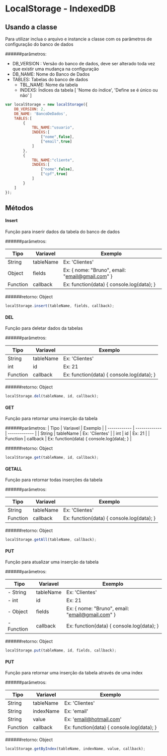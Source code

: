# LocalStorage - IndexedDB


## Usando a classe

Para utilizar inclua o arquivo e instancie a classe com os parâmetros de configuração do banco de dados

######parâmetros:
- DB_VERSION : Versão do banco de dados, deve ser alterado toda vez que existir uma mudança na configuração
- DB_NAME: Nome do Banco de Dados
- TABLES: Tabelas do banco de dados
  - TBL_NAME: Nome da tabela
  - INDEXS: Índices da tabela [ 'Nome do índice', 'Define se é único ou não' ]

```javascript
var localStorage = new localStorage({
    DB_VERSION: 2,
    DB_NAME: 'BancoDeDados',
    TABLES:[
        {
            TBL_NAME:"usuario",
            INDEXS:[
                ["nome",false],
                ["email",true]
            ]
        },
        {
            TBL_NAME:"cliente",
            INDEXS:[
                ["nome",false],
                ["cpf",true]
            ]
        }
    ]
});
```

## Métodos

#### Insert
Função para inserir dados da tabela do banco de dados

######parâmetros:

| Tipo         | Variavel       | Exemplo       |
| ------------ | -------------  | ------------- |
| String | tableName | Ex: 'Clientes' |
| Object | fields | Ex: { nome: "Bruno", email: "email@gmail.com" } |
| Function | callback | Ex: function(data) { console.log(data); } |

######retorno:
Object

```javascript
localStorage.insert(tableName, fields, callback);
```

#### DEL
Função para deletar dados da tabelas

######parâmetros:

| Tipo         | Variavel       | Exemplo |
| ------------ | -------------  | ------------- |
| String | tableName | Ex: 'Clientes' |
| int | id | Ex: 21 |
| Function | callback | Ex: function(data) { console.log(data); } |

######retorno:
Object

```javascript
localStorage.del(tableName, id, callback);
```

#### GET
Função para retornar uma inserção da tabela

######parâmetros:
| Tipo         | Variavel       | Exemplo |
| ------------ | -------------  | ------------- |
| String | tableName | Ex: 'Clientes' |
| int | id | Ex: 21 |
| Function | callback | Ex: function(data) { console.log(data); } |

######retorno:
Object

```javascript
localStorage.get(tableName, id, callback);
```

#### GETALL
Função para retornar todas inserções da tabela

######parâmetros:

| Tipo         | Variavel       | Exemplo |
| ------------ | -------------  | ------------- |
| String | tableName | Ex: 'Clientes' |
| Function | callback | Ex: function(data) { console.log(data); } |

######retorno:
Object

```javascript
localStorage.getAll(tableName, callback);
```

#### PUT
Função para atualizar uma inserção da tabela

######parâmetros:

| Tipo         | Variavel       | Exemplo |
| ------------ | -------------  | ------------- |
| - String | tableName | Ex: 'Clientes' |
| - int | id | Ex: 21 |
| - Object | fields | Ex: { nome: "Bruno", email: "email@gmail.com" } |
| - Function | callback | Ex: function(data) { console.log(data); } |

######retorno:
Object

```javascript
localStorage.put(tableName, id, fields, callback);
```

#### PUT
Função para retornar uma inserção da tabela através de uma index

######parâmetros:

| Tipo         | Variavel       | Exemplo |
| ------------ | -------------  | ------------- |
| String | tableName | Ex: 'Clientes' |
| String | indexName | Ex: 'email' |
| String | value | Ex: 'email@hotmail.com' |
| Function | callback | Ex:  function(data) { console.log(data); } |

######retorno:
Object

```javascript
localStorage.getByIndex(tableName, indexName, value, callback);
```

